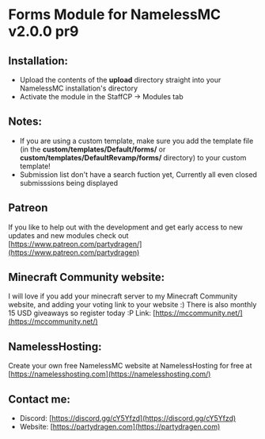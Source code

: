 # Forms Module for NamelessMC v2.0.0 pr9

## Installation:
- Upload the contents of the **upload** directory straight into your NamelessMC installation's directory
- Activate the module in the StaffCP -> Modules tab

## Notes:
- If you are using a custom template, make sure you add the template file (in the **custom/templates/Default/forms/** or **custom/templates/DefaultRevamp/forms/** directory) to your custom template!
- Submission list don't have a search fuction yet, Currently all even closed submisssions being displayed

## Patreon
If you like to help out with the development and get early access to new updates and new modules check out [https://www.patreon.com/partydragen/](https://www.patreon.com/partydragen)

## Minecraft Community website:
I will love if you add your minecraft server to my Minecraft Community website, and adding your voting link to your website :)
There is also monthly 15 USD giveaways so register today :P
Link: [https://mccommunity.net/](https://mccommunity.net/)

## NamelessHosting:
Create your own free NamelessMC website at NamelessHosting for free at [https://namelesshosting.com](https://namelesshosting.com/)

## Contact me:
- Discord: [https://discord.gg/cY5Yfzd](https://discord.gg/cY5Yfzd)
- Website: [https://partydragen.com](https://partydragen.com)
